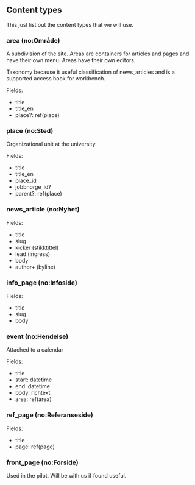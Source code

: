 ## Content types

This just list out the content types that we will use.

### area (no:Område)

A subdivision of the site.  Areas are containers for articles and pages and
have their own menu.  Areas have their own editors.

Taxonomy because it useful classification of news_articles and is a 
supported access hook for workbench.

Fields:

* title
* title_en
* place?: ref(place)

### place (no:Sted)

Organizational unit at the university.

Fields:

* title
* title\_en
* place\_id
* jobbnorge\_id?
* parent?: ref(place)

### news_article (no:Nyhet)

Fields:

* title
* slug
* kicker (stikktittel)
* lead (ingress)
* body
* author+ (byline)

### info_page (no:Infoside)

Fields:

* title
* slug
* body

### event (no:Hendelse)

Attached to a calendar

Fields:

* title
* start: datetime
* end: datetime
* body: richtext
* area: ref(area)

### ref_page (no:Referanseside)

Fields:

* title
* page: ref(page)

### front_page (no:Forside)

Used in the pilot.  Will be with us if found useful.

